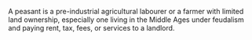 A peasant is a pre-industrial agricultural labourer or a farmer with limited land ownership, especially one living in the Middle Ages under feudalism and paying rent, tax, fees, or services to a landlord.